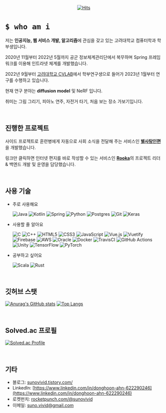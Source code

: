 <div align="center">
  
[![Hits](https://hits.seeyoufarm.com/api/count/incr/badge.svg?url=https%3A%2F%2Fgithub.com%2Fsunovivid&count_bg=%2379C83D&title_bg=%23555555&icon=&icon_color=%23E7E7E7&title=hits&edge_flat=true)](https://hits.seeyoufarm.com)
  
</div>

# `$ who am i`
  
저는 **인공지능, 웹 서비스 개발, 알고리즘**에 관심을 갖고 있는 고려대학교 컴퓨터학과 학부생입니다.
 
2020년 11월부터 2022년 5월까지 공군 정보체계관리단에서 복무하며 Spring 프레임워크를 이용해 인트라넷 체계를 개발했습니다.

2022년 9월부터 [고려대학교 CVLAB](https://cvlab.korea.ac.kr/)에서 학부연구생으로 들어가 2023년 1월부터 연구를 수행하고 있습니다.

현재 연구 분야는 **diffusion model** 및 NeRF 입니다.

취미는 그림 그리기, 피아노 연주, 자전거 타기, 처음 보는 장소 가보기입니다.

<br>

## 진행한 프로젝트 

사이드 프로젝트로 훈련병에게 자동으로 사회 소식을 전달해 주는 서비스인 [**별사탕인편**](https://star-candy-letter.netlify.app/)을 개발했습니다.
  
링크만 클릭하면 인터넷 편지를 바로 작성할 수 있는 서비스인 [**Rooka**](http://rooka.kr/)의 프로젝트 리더 & 백엔드 개발 및 운영을 담당했습니다.

<br>

## 사용 기술

- 주로 사용해요

  ![Java](https://img.shields.io/badge/java-%23ED8B00.svg?style=for-the-badge&logo=java&logoColor=white)
  ![Kotlin](https://img.shields.io/badge/kotlin-%230095D5.svg?style=for-the-badge&logo=kotlin&logoColor=white)
  ![Spring](https://img.shields.io/badge/spring-%236DB33F.svg?style=for-the-badge&logo=spring&logoColor=white)
  ![Python](https://img.shields.io/badge/python-3670A0?style=for-the-badge&logo=python&logoColor=ffdd54)
  ![Postgres](https://img.shields.io/badge/postgres-%23316192.svg?style=for-the-badge&logo=postgresql&logoColor=white)
  ![Git](https://img.shields.io/badge/git-%23F05033.svg?style=for-the-badge&logo=git&logoColor=white)
  ![Keras](https://img.shields.io/badge/Keras-%23D00000.svg?style=for-the-badge&logo=Keras&logoColor=white)


- 사용할 줄 알아요

  ![C](https://img.shields.io/badge/c-%2300599C.svg?style=for-the-badge&logo=c&logoColor=white)
  ![C++](https://img.shields.io/badge/c++-%2300599C.svg?style=for-the-badge&logo=c%2B%2B&logoColor=white)
  ![HTML5](https://img.shields.io/badge/html5-%23E34F26.svg?style=for-the-badge&logo=html5&logoColor=white)
  ![CSS3](https://img.shields.io/badge/css3-%231572B6.svg?style=for-the-badge&logo=css3&logoColor=white)
  ![JavaScript](https://img.shields.io/badge/javascript-%23323330.svg?style=for-the-badge&logo=javascript&logoColor=%23F7DF1E)
  ![Vue.js](https://img.shields.io/badge/vuejs-%2335495e.svg?style=for-the-badge&logo=vuedotjs&logoColor=%234FC08D)
  ![Vuetify](https://img.shields.io/badge/Vuetify-1867C0?style=for-the-badge&logo=vuetify&logoColor=AEDDFF)
  ![Firebase](https://img.shields.io/badge/Firebase-039BE5?style=for-the-badge&logo=Firebase&logoColor=white)
  ![AWS](https://img.shields.io/badge/AWS-%23FF9900.svg?style=for-the-badge&logo=amazon-aws&logoColor=white)
  ![Oracle](https://img.shields.io/badge/Oracle-F80000?style=for-the-badge&logo=oracle&logoColor=white)
  ![Docker](https://img.shields.io/badge/docker-%230db7ed.svg?style=for-the-badge&logo=docker&logoColor=white)
  ![TravisCI](https://img.shields.io/badge/travis%20ci-%232B2F33.svg?style=for-the-badge&logo=travis&logoColor=white)
  ![GitHub Actions](https://img.shields.io/badge/github%20actions-%232671E5.svg?style=for-the-badge&logo=githubactions&logoColor=white)
  ![Unity](https://img.shields.io/badge/unity-%23000000.svg?style=for-the-badge&logo=unity&logoColor=white)
  ![TensorFlow](https://img.shields.io/badge/TensorFlow-%23FF6F00.svg?style=for-the-badge&logo=TensorFlow&logoColor=white)
  ![PyTorch](https://img.shields.io/badge/PyTorch-%23EE4C2C.svg?style=for-the-badge&logo=PyTorch&logoColor=white)


- 공부하고 싶어요

  ![Scala](https://img.shields.io/badge/scala-%23DC322F.svg?style=for-the-badge&logo=scala&logoColor=white)
  ![Rust](https://img.shields.io/badge/rust-%23000000.svg?style=for-the-badge&logo=rust&logoColor=white)
<br>

## 깃허브 스탯 

[![Anurag's GitHub stats](https://github-readme-stats.vercel.app/api?username=sunovivid&count_private=true)](https://github.com/anuraghazra/github-readme-stats)
[![Top Langs](https://github-readme-stats.vercel.app/api/top-langs/?username=sunovivid&layout=compact&count_private=true)](https://github.com/anuraghazra/github-readme-stats)

<br>

## Solved.ac 프로필

[![Solved.ac Profile](http://mazassumnida.wtf/api/v2/generate_badge?boj=suno)](https://solved.ac/suno/)  
  
  <!--
**sunovivid/sunovivid** is a ✨ _special_ ✨ repository because its `README.md` (this file) appears on your GitHub profile.

Here are some ideas to get you started:

- 🔭 I’m currently working on ...
- 🌱 I’m currently learning ...
- 👯 I’m looking to collaborate on ...
- 🤔 I’m looking for help with ...
- 💬 Ask me about ...
- 📫 How to reach me: ...
- 😄 Pronouns: ...
- ⚡ Fun fact: ...
-->

<br>

## 기타
- 블로그: [sunovivid.tistory.com/](https://sunovivid.tistory.com/)
- LinkedIn: [https://www.linkedin.com/in/donghoon-ahn-622290246](https://www.linkedin.com/in/donghoon-ahn-622290246)
- 로켓펀치: [rocketpunch.com/@sunovivid](https://www.rocketpunch.com/@sunovivid)
- 이메일: suno.vivid@gmail.com
